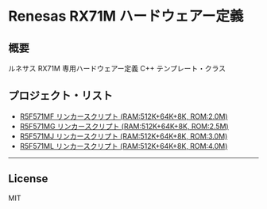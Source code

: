 Renesas RX71M ハードウェアー定義
=========

## 概要
ルネサス RX71M 専用ハードウェアー定義 C++ テンプレート・クラス   
      
## プロジェクト・リスト
 - [R5F571MF リンカースクリプト (RAM:512K+64K+8K, ROM:2.0M)](R5F571MF.ld?ts=4)
 - [R5F571MG リンカースクリプト (RAM:512K+64K+8K, ROM:2.5M)](R5F571MG.ld?ts=4)
 - [R5F571MJ リンカースクリプト (RAM:512K+64K+8K, ROM:3.0M)](R5F571MJ.ld?ts=4)
 - [R5F571ML リンカースクリプト (RAM:512K+64K+8K, ROM:4.0M)](R5F571ML.ld?ts=4)
   
-----
   
License
----

MIT


